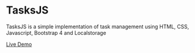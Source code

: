 # TasksJS
TasksJS is a simple implementation of task management using HTML, CSS, Javascript, Bootstrap 4 and Localstorage

[Live Demo](https://rex-daemon.github.io/TasksJS/)

